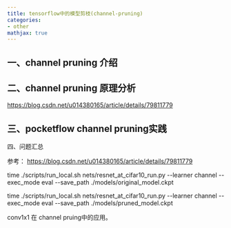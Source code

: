 ```yaml
---
title: tensorflow中的模型剪枝(channel-pruning)
categories:
- other
mathjax: true
---
```




## 一、channel pruning 介绍

## 二、channel pruning 原理分析
https://blog.csdn.net/u014380165/article/details/79811779

## 三、pocketflow channel pruning实践


四、问题汇总

参考：
https://blog.csdn.net/u014380165/article/details/79811779



time ./scripts/run_local.sh nets/resnet_at_cifar10_run.py     --learner channel  --exec_mode eval --save_path ./models/original_model.ckpt


time ./scripts/run_local.sh nets/resnet_at_cifar10_run.py  --learner channel  --exec_mode eval --save_path ./models/pruned_model.ckpt


conv1x1 在 channel pruing中的应用。

